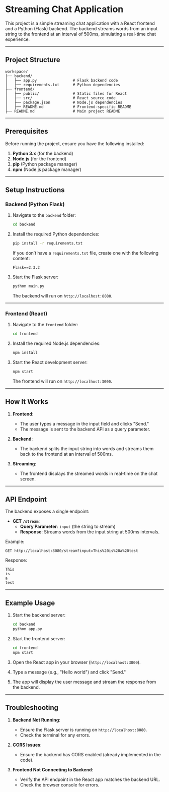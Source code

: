 # Streaming Chat Application

This project is a simple streaming chat application with a React frontend and a Python (Flask) backend. The backend streams words from an input string to the frontend at an interval of 500ms, simulating a real-time chat experience.

---

## Project Structure

```
workspace/
├── backend/
│   ├── app.py                # Flask backend code
│   ├── requirements.txt      # Python dependencies
├── frontend/
│   ├── public/               # Static files for React
│   ├── src/                  # React source code
│   ├── package.json          # Node.js dependencies
│   ├── README.md             # Frontend-specific README
├── README.md                 # Main project README
```

---

## Prerequisites

Before running the project, ensure you have the following installed:

1. **Python 3.x** (for the backend)
2. **Node.js** (for the frontend)
3. **pip** (Python package manager)
4. **npm** (Node.js package manager)

---

## Setup Instructions

### Backend (Python Flask)

1. Navigate to the `backend` folder:
   ```bash
   cd backend
   ```

2. Install the required Python dependencies:
   ```bash
   pip install -r requirements.txt
   ```

   If you don’t have a `requirements.txt` file, create one with the following content:
   ```
   Flask==2.3.2
   ```

3. Start the Flask server:
   ```bash
   python main.py
   ```

   The backend will run on `http://localhost:8080`.

---

### Frontend (React)

1. Navigate to the `frontend` folder:
   ```bash
   cd frontend
   ```

2. Install the required Node.js dependencies:
   ```bash
   npm install
   ```

3. Start the React development server:
   ```bash
   npm start
   ```

   The frontend will run on `http://localhost:3000`.

---

## How It Works

1. **Frontend**:
   - The user types a message in the input field and clicks "Send."
   - The message is sent to the backend API as a query parameter.

2. **Backend**:
   - The backend splits the input string into words and streams them back to the frontend at an interval of 500ms.

3. **Streaming**:
   - The frontend displays the streamed words in real-time on the chat screen.

---

## API Endpoint

The backend exposes a single endpoint:

- **GET `/stream`**:
  - **Query Parameter**: `input` (the string to stream)
  - **Response**: Streams words from the input string at 500ms intervals.

Example:
```
GET http://localhost:8080/stream?input=This%20is%20a%20test
```

Response:
```
This 
is 
a 
test 
```

---

## Example Usage

1. Start the backend server:
   ```bash
   cd backend
   python app.py
   ```

2. Start the frontend server:
   ```bash
   cd frontend
   npm start
   ```

3. Open the React app in your browser (`http://localhost:3000`).

4. Type a message (e.g., "Hello world") and click "Send."

5. The app will display the user message and stream the response from the backend.
---

## Troubleshooting

1. **Backend Not Running**:
   - Ensure the Flask server is running on `http://localhost:8080`.
   - Check the terminal for any errors.

2. **CORS Issues**:
   - Ensure the backend has CORS enabled (already implemented in the code).

3. **Frontend Not Connecting to Backend**:
   - Verify the API endpoint in the React app matches the backend URL.
   - Check the browser console for errors.
